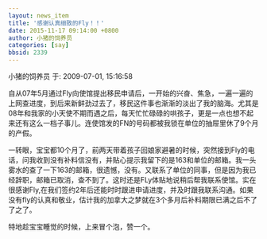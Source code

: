 ```yaml
---
layout: news_item
title: '感谢认真细致的Fly！！'
date: 2015-11-17 09:14:00 +0800
author: 小猪的饲养员
categories: [say]
bbsid: 2339
---
```


小猪的饲养员 于: 2009-07-01, 15:16:58

自从07年5月通过Fly向使馆提出移民申请后，一开始的兴奋、焦急，一遍一遍的上网查进度，到后来新鲜劲过去了，移民这件事也渐渐的淡出了我的脑海。尤其是08年和我家的小天使不期而遇之后，每天忙忙碌碌的哄孩子，更是一点也想不起来还有这么一档子事儿。连使馆发的FN的号码都被我锁在单位的抽屉里休了9个月的产假。

一转眼，宝宝都10个月了，前两天带着孩子回娘家避暑的时候，突然接到Fly的电话，问我收到没有补料信没有，并贴心提示我留下的是163和单位的邮箱。我一头雾水的查了一下163的邮箱，很遗憾，没有。又联系了单位的同事，但是因为我已经辞职，邮箱已取消，查不到了。这时还是FLy体贴地说稍后帮我联系使馆。实在很感谢Fly,在我们签约2年后还能时时跟进申请进度，并及时跟我联系沟通。如果没有fly的认真和敬业，估计我的加拿大之梦就在3个多月后补料期限已满之后不了了之了。

特地趁宝宝睡觉的时候，上来冒个泡，赞一个。


